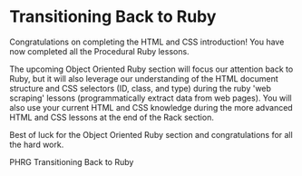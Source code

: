 # Transitioning Back to Ruby

Congratulations on completing the HTML and CSS introduction! You have now completed all the Procedural Ruby lessons. 

The upcoming Object Oriented Ruby section will focus our attention back to Ruby, but it will also leverage our understanding of the HTML document structure and CSS selectors (ID, class, and type) during the ruby 'web scraping' lessons (programmatically extract data from web pages). You will also use your current HTML and CSS knowledge during the more advanced HTML and CSS lessons at the end of the Rack section.

Best of luck for the Object Oriented Ruby section and congratulations for all the hard work.
<p data-visibility='hidden'>PHRG Transitioning Back to Ruby</p>